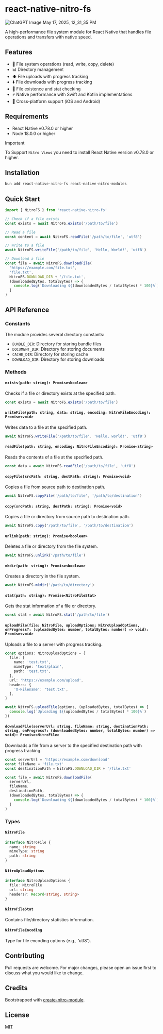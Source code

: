 # react-native-nitro-fs

![ChatGPT Image May 17, 2025, 12_31_35 PM](https://github.com/user-attachments/assets/14fa98eb-fbee-4e00-bc85-eb3a8f0e9832)

A high-performance file system module for React Native that handles file operations and transfers with native speed.

## Features

- 💾 File system operations (read, write, copy, delete)
- 📊 Directory management
- ⬆️ File uploads with progress tracking
- ⬇️ File downloads with progress tracking
- 🔎 File existence and stat checking
- ⚡ Native performance with Swift and Kotlin implementations
- 📲 Cross-platform support (iOS and Android)

## Requirements

- React Native v0.78.0 or higher
- Node 18.0.0 or higher

> [!IMPORTANT]  
> To Support `Nitro Views` you need to install React Native version v0.78.0 or higher.

## Installation

```bash
bun add react-native-nitro-fs react-native-nitro-modules
```

## Quick Start

```typescript
import { NitroFS } from 'react-native-nitro-fs'

// Check if a file exists
const exists = await NitroFS.exists('/path/to/file')

// Read a file
const content = await NitroFS.readFile('/path/to/file', 'utf8')

// Write to a file
await NitroFS.writeFile('/path/to/file', 'Hello, World!', 'utf8')

// Download a file
const file = await NitroFS.downloadFile(
  'https://example.com/file.txt',
  'file.txt',
  NitroFS.DOWNLOAD_DIR + '/file.txt',
  (downloadedBytes, totalBytes) => {
    console.log(`Downloading ${(downloadedBytes / totalBytes) * 100}%`)
  }
)
```

## API Reference

### Constants

The module provides several directory constants:

- `BUNDLE_DIR`: Directory for storing bundle files
- `DOCUMENT_DIR`: Directory for storing documents
- `CACHE_DIR`: Directory for storing cache
- `DOWNLOAD_DIR`: Directory for storing downloads

### Methods

#### `exists(path: string): Promise<boolean>`

Checks if a file or directory exists at the specified path.

```typescript
const exists = await NitroFS.exists('/path/to/file')
```

#### `writeFile(path: string, data: string, encoding: NitroFileEncoding): Promise<void>`

Writes data to a file at the specified path.

```typescript
await NitroFS.writeFile('/path/to/file', 'Hello, world!', 'utf8')
```

#### `readFile(path: string, encoding: NitroFileEncoding): Promise<string>`

Reads the contents of a file at the specified path.

```typescript
const data = await NitroFS.readFile('/path/to/file', 'utf8')
```

#### `copyFile(srcPath: string, destPath: string): Promise<void>`

Copies a file from source path to destination path.

```typescript
await NitroFS.copyFile('/path/to/file', '/path/to/destination')
```

#### `copy(srcPath: string, destPath: string): Promise<void>`

Copies a file or directory from source path to destination path.

```typescript
await NitroFS.copy('/path/to/file', '/path/to/destination')
```

#### `unlink(path: string): Promise<boolean>`

Deletes a file or directory from the file system.

```typescript
await NitroFS.unlink('/path/to/file')
```

#### `mkdir(path: string): Promise<boolean>`

Creates a directory in the file system.

```typescript
await NitroFS.mkdir('/path/to/directory')
```

#### `stat(path: string): Promise<NitroFileStat>`

Gets the stat information of a file or directory.

```typescript
const stat = await NitroFS.stat('/path/to/file')
```

#### `uploadFile(file: NitroFile, uploadOptions: NitroUploadOptions, onProgress?: (uploadedBytes: number, totalBytes: number) => void): Promise<void>`

Uploads a file to a server with progress tracking.

```typescript
const options: NitroUploadOptions = {
  file: {
    name: 'test.txt',
    mimeType: 'text/plain',
    path: 'test.txt',
  },
  url: 'https://example.com/upload',
  headers: {
    'X-Filename': 'test.txt',
  },
}

await NitroFS.uploadFile(options, (uploadedBytes, totalBytes) => {
  console.log(`Uploading ${(uploadedBytes / totalBytes) * 100}%`)
})
```

#### `downloadFile(serverUrl: string, fileName: string, destinationPath: string, onProgress?: (downloadedBytes: number, totalBytes: number) => void): Promise<NitroFile>`

Downloads a file from a server to the specified destination path with progress tracking.

```typescript
const serverUrl = 'https://example.com/download'
const fileName = 'file.txt'
const destinationPath = NitroFS.DOWNLOAD_DIR + '/file.txt'

const file = await NitroFS.downloadFile(
  serverUrl,
  fileName,
  destinationPath,
  (downloadedBytes, totalBytes) => {
    console.log(`Downloading ${(downloadedBytes / totalBytes) * 100}%`)
  }
)
```

### Types

#### `NitroFile`

```typescript
interface NitroFile {
  name: string
  mimeType: string
  path: string
}
```

#### `NitroUploadOptions`

```typescript
interface NitroUploadOptions {
  file: NitroFile
  url: string
  headers?: Record<string, string>
}
```

#### `NitroFileStat`

Contains file/directory statistics information.

#### `NitroFileEncoding`

Type for file encoding options (e.g., 'utf8').

## Contributing

Pull requests are welcome. For major changes, please open an issue first to discuss what you would like to change.

## Credits

Bootstrapped with [create-nitro-module](https://github.com/patrickkabwe/create-nitro-module).

## License

[MIT](LICENSE)
